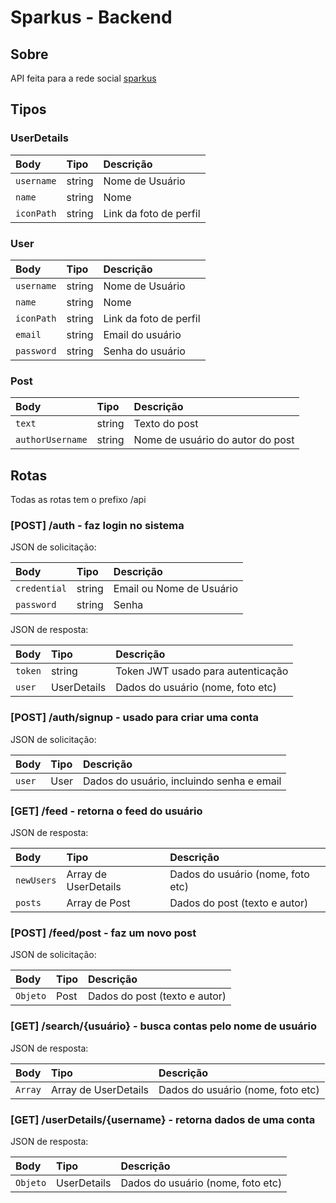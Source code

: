 # Sparkus - Backend

## Sobre

API feita para a rede social [sparkus](https://github.com/MoDasby/sparkus/)

## Tipos

### UserDetails

| Body   | Tipo      | Descrição                           |
| :---------- |:----------| :---------------------------------- |
| `username` | string    | Nome de Usuário|
| `name` | string    | Nome |
| `iconPath` | string    | Link da foto de perfil |

### User

| Body   | Tipo      | Descrição                           |
| :---------- |:----------| :---------------------------------- |
| `username` | string    | Nome de Usuário|
| `name` | string    | Nome |
| `iconPath` | string    | Link da foto de perfil |
| `email` | string    | Email do usuário |
| `password` | string    | Senha do usuário |

### Post

| Body   | Tipo      | Descrição                           |
| :---------- |:----------| :---------------------------------- |
| `text` | string    | Texto do post |
| `authorUsername` | string    | Nome de usuário do autor do post |

## Rotas

Todas as rotas tem o prefixo /api

### [POST] /auth - faz login no sistema

JSON de solicitação:

| Body   | Tipo      | Descrição                           |
| :---------- |:----------| :---------------------------------- |
| `credential` | string    | Email ou Nome de Usuário|
| `password` | string    | Senha|

JSON de resposta:

| Body   | Tipo      | Descrição                           |
| :---------- |:----------| :---------------------------------- |
| `token` | string    | Token JWT usado para autenticação|
| `user` | UserDetails    | Dados do usuário (nome, foto etc)|

### [POST] /auth/signup - usado para criar uma conta

JSON de solicitação:

| Body   | Tipo      | Descrição                           |
| :---------- |:----------| :---------------------------------- |
| `user` | User    | Dados do usuário, incluindo senha e email

### [GET] /feed - retorna o feed do usuário

JSON de resposta:

| Body   | Tipo      | Descrição                           |
| :---------- |:----------| :---------------------------------- |
| `newUsers` | Array de UserDetails    | Dados do usuário (nome, foto etc)
 `posts` | Array de Post    | Dados do post (texto e autor)

### [POST] /feed/post - faz um novo post

JSON de solicitação:

| Body   | Tipo      | Descrição                           |
| :---------- |:----------| :---------------------------------- |
| `Objeto` | Post    | Dados do post (texto e autor)

### [GET] /search/{usuário} - busca contas pelo nome de usuário

JSON de resposta:

| Body   | Tipo      | Descrição                           |
| :---------- |:----------| :---------------------------------- |
| `Array` | Array de UserDetails    | Dados do usuário (nome, foto etc)

### [GET] /userDetails/{username} - retorna dados de uma conta

JSON de resposta:

| Body   | Tipo      | Descrição                           |
| :---------- |:----------| :---------------------------------- |
| `Objeto` | UserDetails    | Dados do usuário (nome, foto etc)